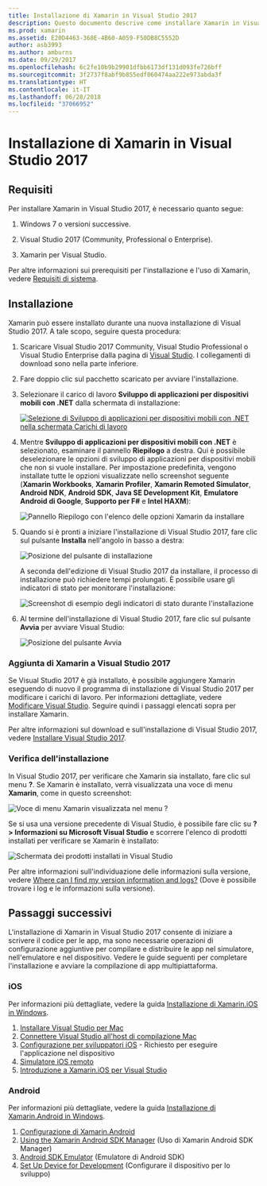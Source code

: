 ```yaml
---
title: Installazione di Xamarin in Visual Studio 2017
description: Questo documento descrive come installare Xamarin in Visual Studio 2017. Illustra i requisiti, il processo di installazione e la verifica dell'installazione.
ms.prod: xamarin
ms.assetid: E20D4463-368E-4B60-A059-F50DB8C5552D
author: asb3993
ms.author: amburns
ms.date: 09/29/2017
ms.openlocfilehash: 6c2fe10b9b29901dfbb6173df131d093fe726bff
ms.sourcegitcommit: 3f2737f8abf9b855edf060474aa222e973abda3f
ms.translationtype: HT
ms.contentlocale: it-IT
ms.lasthandoff: 06/28/2018
ms.locfileid: "37066952"
---
```

# <a name="installing-xamarin-in-visual-studio-2017"></a>Installazione di Xamarin in Visual Studio 2017

<a name="requirements" />

## <a name="requirements"></a>Requisiti

Per installare Xamarin in Visual Studio 2017, è necessario quanto segue:

1. Windows 7 o versioni successive.

2. Visual Studio 2017 (Community, Professional o Enterprise).

3. Xamarin per Visual Studio.

Per altre informazioni sui prerequisiti per l'installazione e l'uso di Xamarin, vedere [Requisiti di sistema](~/cross-platform/get-started/requirements.md).

<a name="installation" />

## <a name="installation"></a>Installazione

Xamarin può essere installato durante una nuova installazione di Visual Studio 2017.
A tale scopo, seguire questa procedura:

1. Scaricare Visual Studio 2017 Community, Visual Studio Professional o Visual Studio Enterprise dalla pagina di [Visual Studio](https://visualstudio.microsoft.com/vs/). I collegamenti di download sono nella parte inferiore.

2. Fare doppio clic sul pacchetto scaricato per avviare l'installazione.

3. Selezionare il carico di lavoro **Sviluppo di applicazioni per dispositivi mobili con .NET** dalla schermata di installazione: 

    [![Selezione di Sviluppo di applicazioni per dispositivi mobili con .NET nella schermata Carichi di lavoro](windows-images/01-mobile-dev-workload-sml.png)](windows-images/01-mobile-dev-workload.png#lightbox)

4. Mentre **Sviluppo di applicazioni per dispositivi mobili con .NET** è selezionato, esaminare il pannello **Riepilogo** a destra. Qui è possibile deselezionare le opzioni di sviluppo di applicazioni per dispositivi mobili che non si vuole installare. Per impostazione predefinita, vengono installate tutte le opzioni visualizzate nello screenshot seguente (**Xamarin Workbooks**, **Xamarin Profiler**, **Xamarin Remoted Simulator**, **Android NDK**, **Android SDK**, **Java SE Development Kit**, **Emulatore Android di Google**, **Supporto per F#** e **Intel HAXM**):

    ![Pannello Riepilogo con l'elenco delle opzioni Xamarin da installare](windows-images/02-summary.png)

5. Quando si è pronti a iniziare l'installazione di Visual Studio 2017, fare clic sul pulsante **Installa** nell'angolo in basso a destra:

    ![Posizione del pulsante di installazione](windows-images/03-click-install.png)

   A seconda dell'edizione di Visual Studio 2017 da installare, il processo di installazione può richiedere tempi prolungati. È possibile usare gli indicatori di stato per monitorare l'installazione:

    ![Screenshot di esempio degli indicatori di stato durante l'installazione](windows-images/04-progress-bars.png)

6. Al termine dell'installazione di Visual Studio 2017, fare clic sul pulsante **Avvia** per avviare Visual Studio:

    ![Posizione del pulsante Avvia](windows-images/05-launch.png)

<a name="vs2017" />

### <a name="adding-xamarin-to-visual-studio-2017"></a>Aggiunta di Xamarin a Visual Studio 2017

Se Visual Studio 2017 è già installato, è possibile aggiungere Xamarin eseguendo di nuovo il programma di installazione di Visual Studio 2017 per modificare i carichi di lavoro. Per informazioni dettagliate, vedere [Modificare Visual Studio](https://docs.microsoft.com/visualstudio/install/modify-visual-studio). Seguire quindi i passaggi elencati sopra per installare Xamarin.

Per altre informazioni sul download e sull'installazione di Visual Studio 2017, vedere [Installare Visual Studio 2017](https://docs.microsoft.com/visualstudio/install/install-visual-studio).


### <a name="verifying-installation"></a>Verifica dell'installazione

In Visual Studio 2017, per verificare che Xamarin sia installato, fare clic sul menu **?**. Se Xamarin è installato, verrà visualizzata una voce di menu **Xamarin**, come in questo screenshot:

![Voce di menu Xamarin visualizzata nel menu ?](windows-images/12-xamarin-menu-item.png)

Se si usa una versione precedente di Visual Studio, è possibile fare clic su **? > Informazioni su Microsoft Visual Studio** e scorrere l'elenco di prodotti installati per verificare se Xamarin è installato:

![Schermata dei prodotti installati in Visual Studio](windows-images/13-xamarin-is-installed.png)

Per altre informazioni sull'individuazione delle informazioni sulla versione, vedere [Where can I find my version information and logs?](~/cross-platform/troubleshooting/questions/version-logs.md) (Dove è possibile trovare i log e le informazioni sulla versione).

<a name="nextsteps" />

## <a name="next-steps"></a>Passaggi successivi

L'installazione di Xamarin in Visual Studio 2017 consente di iniziare a scrivere il codice per le app, ma sono necessarie operazioni di configurazione aggiuntive per compilare e distribuire le app nel simulatore, nell'emulatore e nel dispositivo. Vedere le guide seguenti per completare l'installazione e avviare la compilazione di app multipiattaforma.

### <a name="ios"></a>iOS

Per informazioni più dettagliate, vedere la guida [Installazione di Xamarin.iOS in Windows](~/ios/get-started/installation/windows/index.md). 

1. [Installare Visual Studio per Mac](https://docs.microsoft.com/visualstudio/mac/installation)
2. [Connettere Visual Studio all'host di compilazione Mac](~/ios/get-started/installation/windows/connecting-to-mac/index.md)
3. [Configurazione per sviluppatori iOS](~/ios/get-started/installation/device-provisioning/index.md) - Richiesto per eseguire l'applicazione nel dispositivo
5. [Simulatore iOS remoto](~/tools/ios-simulator.md)
6. [Introduzione a Xamarin.iOS per Visual Studio](~/ios/get-started/installation/windows/introduction-to-xamarin-ios-for-visual-studio.md)

### <a name="android"></a>Android

Per informazioni più dettagliate, vedere la guida [Installazione di Xamarin.Android in Windows](~/android/get-started/installation/windows.md).

1. [Configurazione di Xamarin.Android](~/android/get-started/installation/windows.md#configuration)
2. [Using the Xamarin Android SDK Manager](~/android/get-started/installation/android-sdk.md?ide=vs) (Uso di Xamarin Android SDK Manager)
3. [Android SDK Emulator](~/android/get-started/installation/android-emulator/index.md) (Emulatore di Android SDK)
4. [Set Up Device for Development](~/android/get-started/installation/set-up-device-for-development.md) (Configurare il dispositivo per lo sviluppo)
